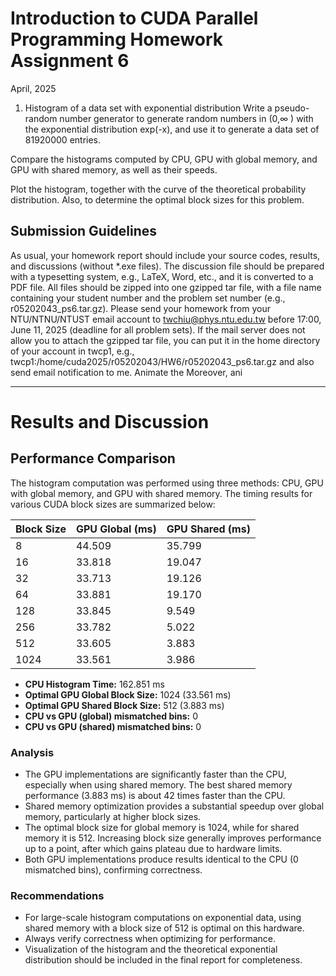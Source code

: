 # Introduction to CUDA Parallel Programming Homework Assignment 6
April, 2025

1. Histogram of a data set with exponential distribution
Write a pseudo-random number generator to generate random
numbers in (0,$\infty$ ) with the exponential distribution exp(-x), and use it
to generate a data set of 81920000 entries.

Compare the histograms computed by CPU, GPU with global memory, and GPU with shared memory, as well as their speeds.

Plot the histogram, together with the curve of the theoretical probability distribution.
Also, to determine the optimal block sizes for this problem.

## Submission Guidelines
As usual, your homework report should include your source codes,
results, and discussions (without *.exe files). The discussion file should
be prepared with a typesetting system, e.g., LaTeX, Word, etc., and it
is converted to a PDF file. All files should be zipped into one gzipped
tar file, with a file name containing your student number and the
problem set number (e.g., r05202043_ps6.tar.gz). Please send your
homework from your NTU/NTNU/NTUST email account to
twchiu@phys.ntu.edu.tw before 17:00, June 11, 2025 (deadline for all
problem sets).
If the mail server does not allow you to attach the gzipped tar file, you
can put it in the home directory of your account in twcp1, e.g.,
twcp1:/home/cuda2025/r05202043/HW6/r05202043_ps6.tar.gz
and also send email notification to me.
Animate the Moreover, ani

---

# Results and Discussion

## Performance Comparison

The histogram computation was performed using three methods: CPU, GPU with global memory, and GPU with shared memory. The timing results for various CUDA block sizes are summarized below:

| Block Size | GPU Global (ms) | GPU Shared (ms) |
|------------|-----------------|-----------------|
| 8          | 44.509          | 35.799          |
| 16         | 33.818          | 19.047          |
| 32         | 33.713          | 19.126          |
| 64         | 33.881          | 19.170          |
| 128        | 33.845          | 9.549           |
| 256        | 33.782          | 5.022           |
| 512        | 33.605          | 3.883           |
| 1024       | 33.561          | 3.986           |

- **CPU Histogram Time:** 162.851 ms
- **Optimal GPU Global Block Size:** 1024 (33.561 ms)
- **Optimal GPU Shared Block Size:** 512 (3.883 ms)
- **CPU vs GPU (global) mismatched bins:** 0
- **CPU vs GPU (shared) mismatched bins:** 0

### Analysis

- The GPU implementations are significantly faster than the CPU, especially when using shared memory. The best shared memory performance (3.883 ms) is about 42 times faster than the CPU.
- Shared memory optimization provides a substantial speedup over global memory, particularly at higher block sizes.
- The optimal block size for global memory is 1024, while for shared memory it is 512. Increasing block size generally improves performance up to a point, after which gains plateau due to hardware limits.
- Both GPU implementations produce results identical to the CPU (0 mismatched bins), confirming correctness.

### Recommendations

- For large-scale histogram computations on exponential data, using shared memory with a block size of 512 is optimal on this hardware.
- Always verify correctness when optimizing for performance.
- Visualization of the histogram and the theoretical exponential distribution should be included in the final report for completeness.

